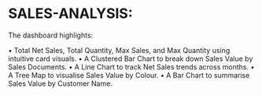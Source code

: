 # SALES-ANALYSIS:
The dashboard highlights:

• Total Net Sales, Total Quantity, Max Sales, and Max Quantity using intuitive card visuals. • A Clustered Bar Chart to break down Sales Value by Sales Documents. • A Line Chart to track Net Sales trends across months. • A Tree Map to visualise Sales Value by Colour. • A Bar Chart to summarise Sales Value by Customer Name.
